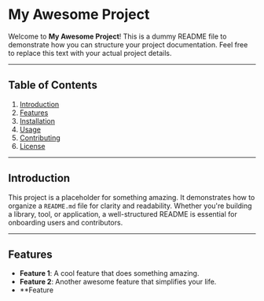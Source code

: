 # My Awesome Project

Welcome to **My Awesome Project**! This is a dummy README file to demonstrate how you can structure your project documentation. Feel free to replace this text with your actual project details.

---

## Table of Contents
1. [Introduction](#introduction)
2. [Features](#features)
3. [Installation](#installation)
4. [Usage](#usage)
5. [Contributing](#contributing)
6. [License](#license)

---

## Introduction
This project is a placeholder for something amazing. It demonstrates how to organize a `README.md` file for clarity and readability. Whether you're building a library, tool, or application, a well-structured README is essential for onboarding users and contributors.

---

## Features
- **Feature 1**: A cool feature that does something amazing.
- **Feature 2**: Another awesome feature that simplifies your life.
- **Feature 
